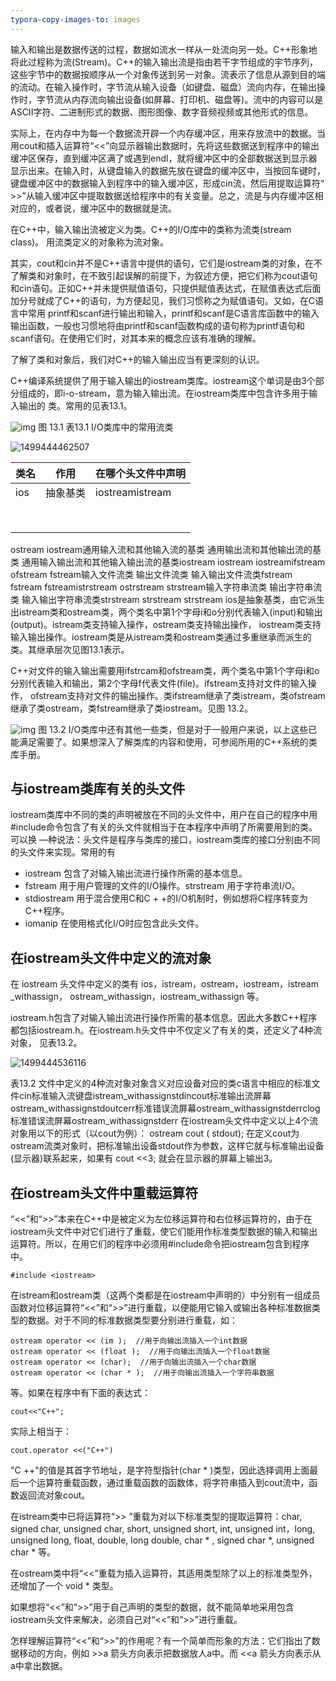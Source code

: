 ```yaml
---
typora-copy-images-to: images
---
```


输入和输出是数据传送的过程，数据如流水一样从一处流向另一处。C++形象地将此过程称为流(Stream)。C++的输入输出流是指由若干字节组成的宇节序列，这些宇节中的数据按顺序从一个对象传送到另一对象。流表示了信息从源到目的端的流动。在输入操作时，字节流从输入设备（如键盘、磁盘）流向内存，在输出操作时，字节流从内存流向输出设备(如屏幕、打印机、磁盘等)。流中的内容可以是ASCII字符、二进制形式的数据、图形图像、数字音频视频或其他形式的信息。

实际上，在内存中为每一个数据流开辟一个内存缓冲区，用来存放流中的数据。当用cout和插入运算符“<<”向显示器输出数据时，先将这些数据送到程序中的输出缓冲区保存，直到缓冲区满了或遇到endl，就将缓冲区中的全部数据送到显示器显示出来。在输入时，从键盘输入的数据先放在键盘的缓冲区中，当按回车键时，键盘缓冲区中的数据输入到程序中的输入缓冲区，形成cin流，然后用提取运算符“ >>”从输入缓冲区中提取数据送给程序中的有关变量。总之，流是与内存缓冲区相对应的，或者说，缓冲区中的数据就是流。

在C++中，输入输出流被定义为类。C++的I/O库中的类称为流类(stream class)。 用流类定义的对象称为流对象。

其实，cout和cin并不是C++语言中提供的语句，它们是iostream类的对象，在不了解类和对象时，在不致引起误解的前提下，为叙述方便，把它们称为cout语句和cin语句。正如C++并未提供赋值语句，只提供赋值表达式，在赋值表达式后面加分号就成了C++的语句，为方便起见，我们习惯称之为赋值语句。又如，在C语言中常用 printf和scanf进行输出和输入，printf和scanf是C语言库函数中的输入输出函数，一般也习惯地将由printf和scanf函数构成的语句称为printf语句和scanf语句。在使用它们时，对其本来的概念应该有准确的理解。

了解了类和对象后，我们对C++的输入输出应当有更深刻的认识。

C++编译系统提供了用于输入输出的iostream类库。iostream这个单词是由3个部 分组成的，即i-o-stream，意为输入输出流。在iostream类库中包含许多用于输入输出的 类。常用的见表13.1。

![img](http://c.biancheng.net/cpp/uploads/allimg/140527/1-14052GK443952.png)
图 13.1
表13.1 I/O类库中的常用流类

![1499444462507](images/1499444462507.png)

| 类名   | 作用   | 在哪个头文件中声明       |
| ---- | ---- | --------------- |
| ios  | 抽象基类 | iostreamistream |
|      |      |                 |
|      |      |                 |
|      |      |                 |
|      |      |                 |
|      |      |                 |
|      |      |                 |
|      |      |                 |
|      |      |                 |

ostream
iostream通用输入流和其他输入流的基类
通用输出流和其他输出流的基类
通用输入输出流和其他输入输出流的基类iostream
iostream
iostreamifstream
ofstream
fstream输入文件流类
输出文件流类
输入输出文件流类fstream
fstream
fstreamistrstream
ostrstream
strstream输入字符串流类
输出字符串流类
输入输出字符串流类strstream
strstream
strstream
ios是抽象基类，由它派生出istream类和ostream类，两个类名中第1个字母i和o分别代表输入(input)和输出(output)。istream类支持输入操作，ostream类支持输出操作， iostream类支持输入输出操作。iostream类是从istream类和ostream类通过多重继承而派生的类。其继承层次见图13.1表示。

C++对文件的输入输出需要用ifstrcam和ofstream类，两个类名中第1个字母i和o分别代表输入和输出，第2个字母f代表文件(file)。ifstream支持对文件的输入操作， ofstream支持对文件的输出操作。类ifstream继承了类istream，类ofstream继承了类ostream，类fstream继承了类iostream。见图 13.2。

![img](http://c.biancheng.net/cpp/uploads/allimg/140527/1-14052GP142452.png)
图 13.2
I/O类库中还有其他一些类，但是对于一般用户来说，以上这些已能满足需要了。如果想深入了解类库的内容和使用，可参阅所用的C++系统的类库手册。

## 与iostream类库有关的头文件

iostream类库中不同的类的声明被放在不同的头文件中，用户在自己的程序中用#include命令包含了有关的头文件就相当于在本程序中声明了所需要用到的类。可以换 —种说法：头文件是程序与类库的接口，iostream类库的接口分别由不同的头文件来实现。常用的有

- iostream  包含了对输入输出流进行操作所需的基本信息。
- fstream  用于用户管理的文件的I/O操作。strstream  用于字符串流I/O。
- stdiostream  用于混合使用C和C + +的I/O机制时，例如想将C程序转变为C++程序。
- iomanip  在使用格式化I/O时应包含此头文件。

## 在iostream头文件中定义的流对象

在 iostream 头文件中定义的类有 ios，istream，ostream，iostream，istream _withassign， ostream_withassign，iostream_withassign 等。

iostream.h包含了对输入输出流进行操作所需的基本信息。因此大多数C++程序都包括iostream.h。在iostream.h头文件中不仅定义了有关的类，还定义了4种流对象， 见表13.2。

![1499444536116](images/1499444536116.png)

表13.2 文件中定义的4种流对象对象含义对应设备对应的类c语言中相应的标准文件cin标准输入流键盘istream_withassignstdincout标准输出流屏幕ostream_withassignstdoutcerr标准错误流屏幕ostream_withassignstderrclog标准错误流屏幕ostream_withassignstderr
在iostream头文件中定义以上4个流对象用以下的形式（以cout为例）：
    ostream cout ( stdout);
在定义cout为ostream流类对象时，把标准输出设备stdout作为参数，这样它就与标准输出设备(显示器)联系起来，如果有
    cout <<3;
就会在显示器的屏幕上输出3。

## 在iostream头文件中重载运算符

“<<”和“>>”本来在C++中是被定义为左位移运算符和右位移运算符的，由于在iostream头文件中对它们进行了重载，使它们能用作标准类型数据的输入和输出运算符。所以，在用它们的程序中必须用#include命令把iostream包含到程序中。

`#include <iostream>`

在istream和ostream类（这两个类都是在iostream中声明的）中分别有一组成员函数对位移运算符“<<”和“>>”进行重载，以便能用它输入或输出各种标准数据类型的数据。对于不同的标准数据类型要分别进行重载，如：
```
ostream operator << (im );  //用于向输出流插入一个int数据
ostream operator << (float );  //用于向输出流插入一个float数据
ostream operator << (char);  //用于向输出流插入一个char数据
ostream operator << (char * );  //用于向输出流插入一个字符串数据
```
等。如果在程序中有下面的表达式：
```
cout<<"C++";
```
实际上相当于：
```
cout.operator <<("C++")
```
"C ++"的值是其首字节地址，是字符型指针(char * )类型，因此选择调用上面最后一个运算符重载函数，通过重载函数的函数体，将字符串插入到cout流中，函数返回流对象cout。

在istream类中已将运算符“>> ”重载为对以下标准类型的提取运算符：char, signed char, unsigned char, short, unsigned short, int, unsigned int，long, unsigned long, float, double, long double, char * , signed char *, unsigned char * 等。

在ostream类中将“<<”重载为插入运算符，其适用类型除了以上的标准类型外，还增加了一个 void * 类型。

如果想将“<<”和“>>”用于自己声明的类型的数据，就不能简单地采用包含 iostream头文件来解决，必须自己对“<<”和“>>”进行重载。

怎样理解运算符“<<”和“>>”的作用呢？有一个简单而形象的方法：它们指出了数据移动的方向，例如
    >>a
箭头方向表示把数据放人a中。而
    <<a
箭头方向表示从a中拿出数据。